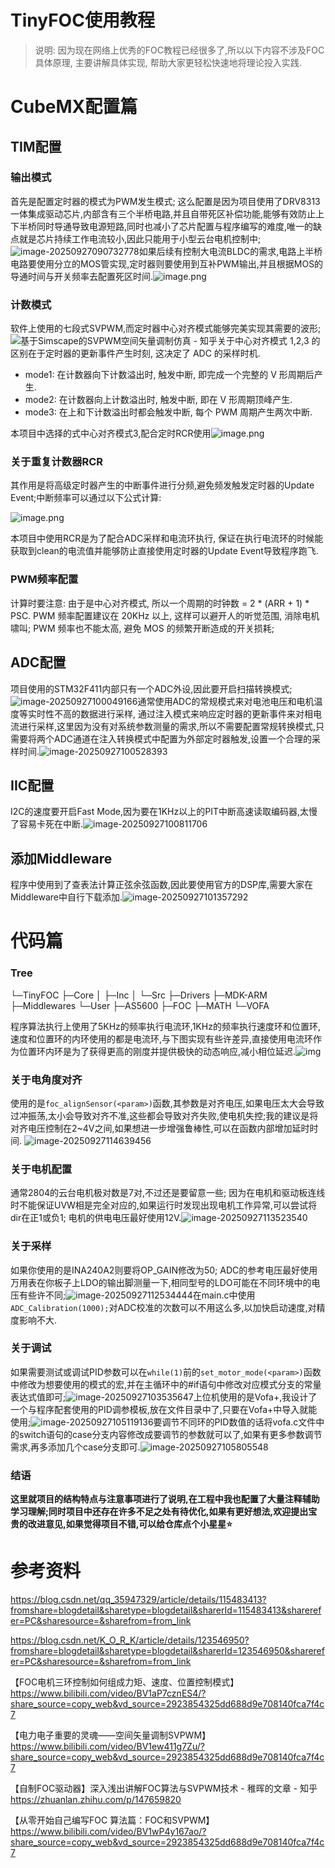 # TinyFOC使用教程

>  说明: 因为现在网络上优秀的FOC教程已经很多了,所以以下内容不涉及FOC具体原理, 主要讲解具体实现, 帮助大家更轻松快速地将理论投入实践.

# CubeMX配置篇

## TIM配置

### 输出模式

首先是配置定时器的模式为PWM发生模式; 这么配置是因为项目使用了DRV8313一体集成驱动芯片,内部含有三个半桥电路,并且自带死区补偿功能,能够有效防止上下半桥同时导通导致电源短路,同时也减小了芯片配置与程序编写的难度,唯一的缺点就是芯片持续工作电流较小,因此只能用于小型云台电机控制中;![image-20250927090732778](Image/image-20250927090732778.png)如果后续有控制大电流BLDC的需求,电路上半桥电路要使用分立的MOS管实现,定时器则要使用到互补PWM输出,并且根据MOS的导通时间与开关频率去配置死区时间.![image.png](Image/1758288320545-b2c19a8f-6a3a-4af4-9197-1b6874e6b7b0.webp)

### 计数模式

软件上使用的七段式SVPWM,而定时器中心对齐模式能够完美实现其需要的波形;![基于Simscape的SVPWM空间矢量调制仿真 - 知乎](https://pic2.zhimg.com/v2-7850533d652a1421c74a731c383d12b1_r.jpg)关于中心对齐模式 1,2,3 的区别在于定时器的更新事件产生时刻, 这决定了 ADC 的采样时机.

- mode1: 在计数器向下计数溢出时, 触发中断, 即完成一个完整的 V 形周期后产生.
- mode2: 在计数器向上计数溢出时, 触发中断, 即在 V 形周期顶峰产生.
- mode3: 在上和下计数溢出时都会触发中断, 每个 PWM 周期产生两次中断.

本项目中选择的式中心对齐模式3,配合定时RCR使用![image.png](Image/1758289208949-18d5fa64-74cf-4415-9db8-47ca7bbcac22.webp)

### 关于重复计数器RCR

其作用是将高级定时器产生的中断事件进行分频,避免频发触发定时器的Update Event;中断频率可以通过以下公式计算:

![image.png](https://cdn.nlark.com/yuque/0/2025/png/45869737/1758291014264-810d6bb9-1f5c-4452-9797-23b130141da1.png?x-oss-process=image%2Fformat%2Cwebp)

本项目中使用RCR是为了配合ADC采样和电流环执行, 保证在执行电流环的时候能获取到clean的电流值并能够防止直接使用定时器的Update Event导致程序跑飞.

### PWM频率配置

计算时要注意: 由于是中心对齐模式, 所以一个周期的时钟数 = 2 * (ARR + 1) * PSC.
PWM 频率配置建议在 20KHz 以上, 这样可以避开人的听觉范围, 消除电机啸叫;
PWM 频率也不能太高, 避免 MOS 的频繁开断造成的开关损耗;

## ADC配置

项目使用的STM32F411内部只有一个ADC外设,因此要开启扫描转换模式;![image-20250927100049166](Image/image-20250927100049166.png)通常使用ADC的常规模式来对电池电压和电机温度等实时性不高的数据进行采样, 通过注入模式来响应定时器的更新事件来对相电流进行采样,这里因为没有对系统参数测量的需求,所以不需要配置常规转换模式,只需要将两个ADC通道在注入转换模式中配置为外部定时器触发,设置一个合理的采样时间.![image-20250927100528393](Image/image-20250927100528393.png)

## IIC配置

I2C的速度要开启Fast Mode,因为要在1KHz以上的PIT中断高速读取编码器,太慢了容易卡死在中断.![image-20250927100811706](Image/image-20250927100811706.png)

## 添加Middleware

程序中使用到了查表法计算正弦余弦函数,因此要使用官方的DSP库,需要大家在Middleware中自行下载添加.![image-20250927101357292](Image/image-20250927101357292.png)

# 代码篇

### **Tree**

└─TinyFOC
    ├─Core
    │  ├─Inc
    │  └─Src
    ├─Drivers
    ├─MDK-ARM
    ├─Middlewares
    └─User
        ├─AS5600
        ├─FOC
        ├─MATH
        └─VOFA

程序算法执行上使用了5KHz的频率执行电流环,1KHz的频率执行速度环和位置环,速度和位置环的内环使用的都是电流环,与下图实现有些许差异,直接使用电流环作为位置环内环是为了获得更高的刚度并提供极快的动态响应,减小相位延迟.![img](https://cdn.nlark.com/yuque/0/2025/png/45869737/1758249999982-01efb91e-422b-4f4f-8be5-8080e94f6117.png?x-oss-process=image%2Fformat%2Cwebp)

### 关于电角度对齐

使用的是`foc_alignSensor(<param>)`函数,其参数是对齐电压,如果电压太大会导致过冲振荡,太小会导致对齐不准,这些都会导致对齐失败,使电机失控;我的建议是将对齐电压控制在2~4V之间,如果想进一步增强鲁棒性,可以在函数内部增加延时时间.
![image-20250927114639456](Image/image-20250927114639456.png)

### 关于电机配置

通常2804的云台电机极对数是7对,不过还是要留意一些;
因为在电机和驱动板连线时不能保证UVW相是完全对应的,如果运行时发现出现电机工作异常,可以尝试将dir在正1或负1;
电机的供电电压最好使用12V.![image-20250927113523540](Image/image-20250927113523540.png)

### 关于采样

如果你使用的是INA240A2则要将OP_GAIN修改为50;
ADC的参考电压最好使用万用表在你板子上LDO的输出脚测量一下,相同型号的LDO可能在不同环境中的电压有些许不同;![image-20250927112534444](Image/image-20250927112534444.png)在main.c中使用`ADC_Calibration(1000);`对ADC校准的次数可以不用这么多,以加快启动速度,对精度影响不大.

### 关于调试

如果需要测试或调试PID参数可以在`while(1)`前的`set_motor_mode(<param>)`函数中修改为想要使用的模式的宏,并在主循环中的#if语句中修改对应模式分支的常量表达式值即可;![image-20250927103535647](Image/image-20250927103535647.png)上位机使用的是Vofa+,我设计了一个与程序配套使用的PID调参模板,放在文件目录中了,只要在Vofa+中导入就能使用;![image-20250927105119136](Image/image-20250927105119136.png)要调节不同环的PID数值的话将vofa.c文件中的switch语句的case分支内容修改成要调节的参数就可以了,如果有更多参数调节需求,再多添加几个case分支即可.![image-20250927105805548](Image/image-20250927105805548.png)

### 结语

**这里就项目的结构特点与注意事项进行了说明,在工程中我也配置了大量注释辅助学习理解;同时项目中还存在许多不足之处有待优化,如果有更好想法,欢迎提出宝贵的改进意见,如果觉得项目不错,可以给仓库点个小星星⭐**



# 参考资料

https://blog.csdn.net/qq_35947329/article/details/115483413?fromshare=blogdetail&sharetype=blogdetail&sharerId=115483413&sharerefer=PC&sharesource=&sharefrom=from_link

https://blog.csdn.net/K_O_R_K/article/details/123546950?fromshare=blogdetail&sharetype=blogdetail&sharerId=123546950&sharerefer=PC&sharesource=&sharefrom=from_link

【FOC电机三环控制如何组成力矩、速度、位置控制模式】 https://www.bilibili.com/video/BV1aP7cznES4/?share_source=copy_web&vd_source=2923854325dd688d9e708140fca7f4c7

【电力电子重要的灵魂——空间矢量调制SVPWM】 https://www.bilibili.com/video/BV1ew411g7Zu/?share_source=copy_web&vd_source=2923854325dd688d9e708140fca7f4c7

【自制FOC驱动器】深入浅出讲解FOC算法与SVPWM技术 - 稚晖的文章 - 知乎
https://zhuanlan.zhihu.com/p/147659820

【从零开始自己编写FOC 算法篇：FOC和SVPWM】 https://www.bilibili.com/video/BV1wP4y167ao/?share_source=copy_web&vd_source=2923854325dd688d9e708140fca7f4c7

